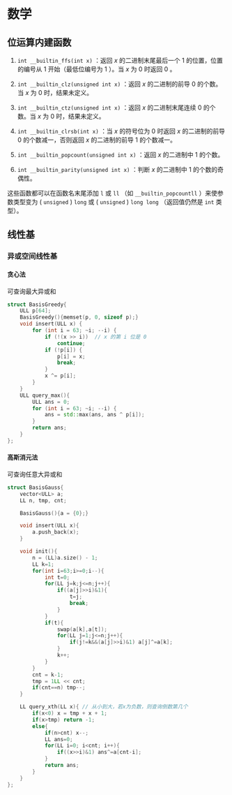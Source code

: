 # 数学

## 位运算内建函数

1. `int __builtin_ffs(int x)` ：返回 $x$ 的二进制末尾最后一个 $1$ 的位置，位置的编号从 $1$ 开始（最低位编号为 $1$ ）。当 $x$ 为 $0$ 时返回 $0$ 。

2. `int __builtin_clz(unsigned int x)` ：返回 $x$ 的二进制的前导 $0$ 的个数。当 $x$ 为 $0$ 时，结果未定义。

3. `int __builtin_ctz(unsigned int x)` ：返回 $x$ 的二进制末尾连续 $0$ 的个数。当 $x$ 为 $0$ 时，结果未定义。

4. `int __builtin_clrsb(int x)` ：当 $x$ 的符号位为 $0$ 时返回 $x$ 的二进制的前导 $0$ 的个数减一，否则返回 $x$ 的二进制的前导 $1$ 的个数减一。

5. `int __builtin_popcount(unsigned int x)` ：返回 $x$ 的二进制中 $1$ 的个数。

6. `int __builtin_parity(unsigned int x)` ：判断 $x$ 的二进制中 $1$ 的个数的奇偶性。

这些函数都可以在函数名末尾添加 `l` 或 `ll` （如 `__builtin_popcountll` ）来使参数类型变为 ( `unsigned` ) `long` 或 ( `unsigned` ) `long long` （返回值仍然是 `int` 类型）。

## 线性基

### 异或空间线性基

#### 贪心法

可查询最大异或和

```cpp
struct BasisGreedy{
    ULL p[64];
    BasisGreedy(){memset(p, 0, sizeof p);}
    void insert(ULL x) {
        for (int i = 63; ~i; --i) {
            if (!(x >> i))  // x 的第 i 位是 0
                continue;
            if (!p[i]) {
                p[i] = x;
                break;
            }
            x ^= p[i];
        }
    }
    ULL query_max(){
        ULL ans = 0;
        for (int i = 63; ~i; --i) {
            ans = std::max(ans, ans ^ p[i]);
        }
        return ans;
    }
};
```

#### 高斯消元法

可查询任意大异或和

```cpp
struct BasisGauss{
    vector<ULL> a;
    LL n, tmp, cnt;

    BasisGauss(){a = {0};}

    void insert(ULL x){
        a.push_back(x);
    }

    void init(){
        n = (LL)a.size() - 1;
        LL k=1;
        for(int i=63;i>=0;i--){
            int t=0;
            for(LL j=k;j<=n;j++){
                if((a[j]>>i)&1){
                    t=j;
                    break;
                }
            }
            if(t){
                swap(a[k],a[t]);
                for(LL j=1;j<=n;j++){
                    if(j!=k&&(a[j]>>i)&1) a[j]^=a[k];
                }
                k++;
            }
        }
        cnt = k-1;
        tmp = 1LL << cnt;
        if(cnt==n) tmp--;
    }

    LL query_xth(LL x){ // 从小到大，若x为负数，则查询倒数第几个
        if(x<0) x = tmp + x + 1;
        if(x>tmp) return -1;
        else{
            if(n>cnt) x--;
            LL ans=0;
            for(LL i=0; i<cnt; i++){
                if((x>>i)&1) ans^=a[cnt-i];
            }
            return ans;
        }
    }
};
```
